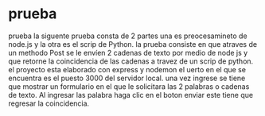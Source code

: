 # prueba
prueba
la siguente prueba consta de 2 partes una es preocesamineto de node.js y la otra es el scrip de Python. 
 la prueba consiste en que atraves de un methodo Post se le envíen 2 cadenas de texto por medio de node js y que retorne la coincidencia de las cadenas
 a travez de un scrip de python.
 el proyecto esta elaborado con express y nodemon el uerto en el que se encuentra es el puesto 3000 del servidor local.
 una vez ingrese se tiene que mostrar un formulario en el que le solicitara las 2 palabras o cadenas de texto. Al ingresar las palabra haga clic en el boton enviar este tiene
 que regresar la coincidencia.

